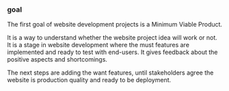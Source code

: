 
### goal

The first goal of website development projects is a Minimum Viable Product.

It is a way to understand whether the website project idea will work or not. It is a stage in website development where the must features are implemented and ready to test with end-users. It gives feedback about the positive aspects and shortcomings.

The next steps are adding the want features, until stakeholders agree the website is production quality and ready to be deployment.
